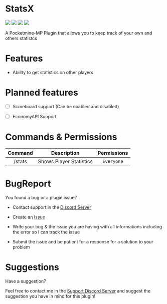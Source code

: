 # StatsX
[![](https://poggit.pmmp.io/shield.state/StatsX)](https://poggit.pmmp.io/p/StatsX)
[![](https://poggit.pmmp.io/shield.api/StatsX)](https://poggit.pmmp.io/p/StatsX)
[![](https://poggit.pmmp.io/shield.dl.total/StatsX)](https://poggit.pmmp.io/p/StatsX)
[![](https://poggit.pmmp.io/shield.dl/StatsX)](https://poggit.pmmp.io/p/StatsX)

A Pocketmine-MP Plugin that allows you to keep track of your own and others statistcs

# Features 


- Ability to get statistics on other players


# Planned features

- [ ] Scoreboard support (Can be enabled and disabled) 

- [ ] EconomyAPI Support  

# Commands & Permissions 

|Command|Description|Permissions|
|:--:|:--:|:--:|
|/stats|Shows Player Statistics|`Everyone`|

# BugReport

You found a bug or a plugin issue?

- Contact support in the [Discord Server](https://discord.gg/jWFB56RqUN)

- Create an [Issue](https://github.com/Vecnavium/StatsX/issues/new)

- Write your bug & the issue you are having with all informations including the error so I can track the issue

- Submit the issue and be patient for a response for a solution to your problem

# Suggestions

Have a suggestion?

Feel free to contact me in the [Support Discord Server](https://discord.gg/jWFB56RqUN) and suggest the suggestion you have in mind for this plugin!

